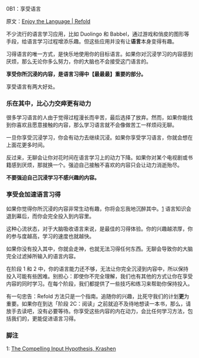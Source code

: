 0B1：享受语言

原文：[Enjoy the Language | Refold](https://refold.la/roadmap/stage-0/b/enjoyment)

不少流行的语言学习应用，比如 Duolingo 和 Babbel，通过游戏和俏皮的图形等手段，给语言学习过程增添乐趣。但这些应用并没有让**语言**本身变得有趣。

习得语言的唯一方式，是快乐地使用你的目标语言。如果你对沉浸学习的内容感到厌烦，那么无论你多么努力，你的大脑也不会接受这门语言的。

**享受你所沉浸的内容，是语言习得中【最最最】重要的部分。**

享受语言有两大好处。

### 乐在其中，比心力交瘁更有动力

很多学习语言的人由于觉得过程漫长而辛苦，最后选择了放弃。然而，如果你能找到你喜欢且愿意接触的内容，那么学习语言就不会像做苦工一样烦闷无聊。

一旦你享受沉浸学习，你会有动力去继续沉浸。如果你享受学习语言，你就会想在上面花更多时间。

反过来，无聊会让你对花时间在语言学习上的动力下降。如果你对某个电视剧或书籍感到厌烦，那就换一个。强迫自己接触不喜欢的内容只会让动力消逝殆尽。

**不要强迫自己沉浸学习不感兴趣的内容。**

### 享受会加速语言习得

如果你觉得你所沉浸的内容非常生动有趣，你将会忘我地沉醉其中。[1](https://refold.la/roadmap/stage-0/b/enjoyment#footnote-1) 语言知识会退到幕后，而你会完全投入到内容里。

这种心流状态，对于大脑吸收语言来说，是最佳的习得体验。你的兴趣越浓厚，你的参与度越高，学习的速度也就越快。

如果你没有投入其中，你就会走神，也就无法习得任何东西。无聊会导致你的大脑完全过滤掉所输入的语言内容。

在阶段 1 和 2 中，你的语言能力还不够，无法让你完全沉浸到内容中，所以保持投入可能有些困难。别担心：即使你不完全理解，我们也有其他的方式让你在享受内容的同时学习。在每个阶段，我们都提供了一些技巧和练习来帮助你保持投入。

有一句忠告：Refold 方法只是一个指南。追随你的兴趣，比死守我们的计划**更**为重要。如果你在到达「阶段 2C：阅读」之前就迫不及待地想读一本书，那么，请放手去读吧，没有必要等待。你享受这些内容的内在动力，会比任何学习方法，包括我们的，更能促进语言习得。

### 脚注

1: [The Compelling Input Hypothesis, Krashen](http://www.sdkrashen.com/content/articles/the_compelling_input_hypothesis.pdf)